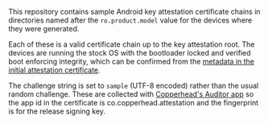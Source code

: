 This repository contains sample Android key attestation certificate chains in
directories named after the `ro.product.model` value for the devices where they
were generated.

Each of these is a valid certificate chain up to the key attestation root. The
devices are running the stock OS with the bootloader locked and verified boot
enforcing integrity, which can be confirmed from the [metadata in the initial
attestation
certificate](https://developer.android.com/training/articles/security-key-attestation.html#certificate_schema).

The challenge string is set to `sample` (UTF-8 encoded) rather than the usual
random challenge. These are collected with [Copperhead's Auditor
app](https://github.com/copperhead/Auditor) so the app id in the certificate is
co.copperhead.attestation and the fingerprint is for the release signing key.

